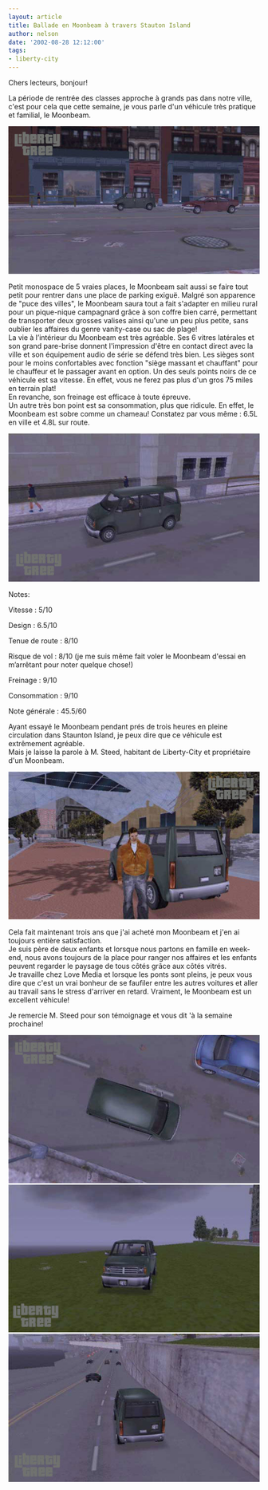 ```yaml
---
layout: article
title: Ballade en Moonbeam à travers Stauton Island
author: nelson
date: '2002-08-28 12:12:00'
tags:
- liberty-city
---
```


Chers lecteurs, bonjour!

La période de rentrée des classes approche à grands pas dans notre ville, c'est pour cela que cette semaine, je vous parle d'un véhicule très pratique et familial, le Moonbeam.

![](/content/images/2016/07/Moonbeam5.jpg)

Petit monospace de 5 vraies places, le Moonbeam sait aussi se faire tout petit pour rentrer dans une place de parking exiguë. Malgré son apparence de "puce des villes", le Moonbeam saura tout a fait s'adapter en milieu rural pour un pique-nique campagnard grâce à son coffre bien carré, permettant de transporter deux grosses valises ainsi qu'une un peu plus petite, sans oublier les affaires du genre vanity-case ou sac de plage!  
La vie à l’intérieur du Moonbeam est très agréable. Ses 6 vitres latérales et son grand pare-brise donnent l'impression d'être en contact direct avec la ville et son équipement audio de série se défend très bien. Les sièges sont pour le moins confortables avec fonction "siège massant et chauffant" pour le chauffeur et le passager avant en option. Un des seuls points noirs de ce véhicule est sa vitesse. En effet, vous ne ferez pas plus d'un gros 75 miles en terrain plat!  
En revanche, son freinage est efficace à toute épreuve.  
Un autre très bon point est sa consommation, plus que ridicule. En effet, le Moonbeam est sobre comme un chameau! Constatez par vous même : 6.5L en ville et 4.8L sur route.

![](/content/images/2016/07/Moonbeam.jpg)

Notes:

Vitesse : 5/10

Design : 6.5/10

Tenue de route : 8/10

Risque de vol : 8/10 (je me suis même fait voler le Moonbeam d'essai en m’arrêtant pour noter quelque chose!)

Freinage : 9/10

Consommation : 9/10

Note générale : 45.5/60

Ayant essayé le Moonbeam pendant prés de trois heures en pleine circulation dans Staunton Island, je peux dire que ce véhicule est extrêmement agréable.  
Mais je laisse la parole à M. Steed, habitant de Liberty-City et propriétaire d'un Moonbeam.

![](/content/images/2016/07/Moonbeam10.jpg)

Cela fait maintenant trois ans que j'ai acheté mon Moonbeam et j'en ai toujours entière satisfaction.  
Je suis père de deux enfants et lorsque nous partons en famille en week-end, nous avons toujours de la place pour ranger nos affaires et les enfants peuvent regarder le paysage de tous côtés grâce aux côtés vitrés.  
Je travaille chez Love Media et lorsque les ponts sont pleins, je peux vous dire que c'est un vrai bonheur de se faufiler entre les autres voitures et aller au travail sans le stress d'arriver en retard. Vraiment, le Moonbeam est un excellent véhicule!

Je remercie M. Steed pour son témoignage et vous dit 'à la semaine prochaine!

![](/content/images/2016/07/Moonbeam4.jpg)
![](/content/images/2016/07/Moonbeam8.jpg)
![](/content/images/2016/07/Moonbeam9.jpg)